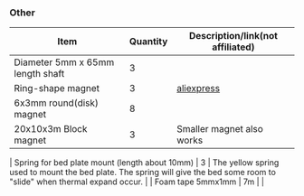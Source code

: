 ### Other

| Item                             | Quantity | Description/link(not affiliated)                               |
| -------------------------------- | -------- | -------------------------------------------------------------- |
| Diameter 5mm x 65mm length shaft | 3        |                                                                |
| Ring-shape magnet                | 3        | [aliexpress](https://www.aliexpress.com/item/32839397491.html) |
| 6x3mm round(disk) magnet         | 8        |                                                                |
| 20x10x3m Block magnet            | 3        | Smaller magnet also works                                      |

| Spring for bed plate mount (length about 10mm) | 3 | The yellow spring used to mount the bed plate. The spring will give the bed some room to "slide" when thermal expand occur. |
| Foam tape 5mmx1mm | 7m | |
